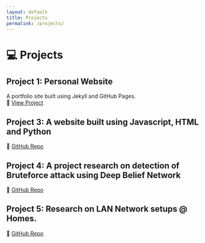 ```yaml
---
layout: default
title: Projects
permalink: /projects/
---
```


# 💻 Projects

## Project 1: Personal Website
A portfolio site built using Jekyll and GitHub Pages.  
🔗 [View Project](https://github.com/loveth-diwe/loveth-diwe.github.io)

## Project 3: A website built using Javascript, HTML and Python 
🔗 [GitHub Repo](https://github.com/loveth-diwe/CodeWizard)

## Project 4: A project research on detection of Bruteforce attack using Deep Belief Network
🔗 [GitHub Repo](https://github.com/loveth-diwe/DetectionofBruteForcewithDBN)

## Project 5: Research on LAN Network setups @ Homes.
🔗 [GitHub Repo](https://github.com/loveth-diwe/LAN_Network_Research)
